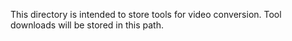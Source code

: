This directory is intended to store tools for video conversion. Tool downloads will be stored in this path.
